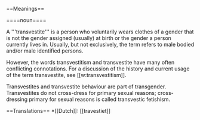 ==Meanings==

====noun====

A '''transvestite''' is a person who voluntarily wears clothes of a gender that is not the gender assigned (usually) at birth or the gender a person currently lives in. Usually, but not exclusively, the term refers to male bodied and/or male identified persons.

However, the words transvestitism and transvestite have many often conflicting connotations. For a discussion of the history and current usage of the term transvestite, see [[w:transvestitism]].

Transvestites and transvestite behaviour are part of transgender. Transvestites do not cross-dress for primary sexual reasons; cross-dressing primary for sexual reasons is called transvestic fetishism.

==Translations==
*[[Dutch]]: [[travestiet]]